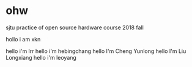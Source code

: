 # ohw
sjtu practice of open source hardware course 2018 fall

hollo i am xkn

hello i'm lrr 
hello i'm hebingchang
hello I'm Cheng Yunlong
hello I'm Liu Longxiang
hello i'm leoyang
